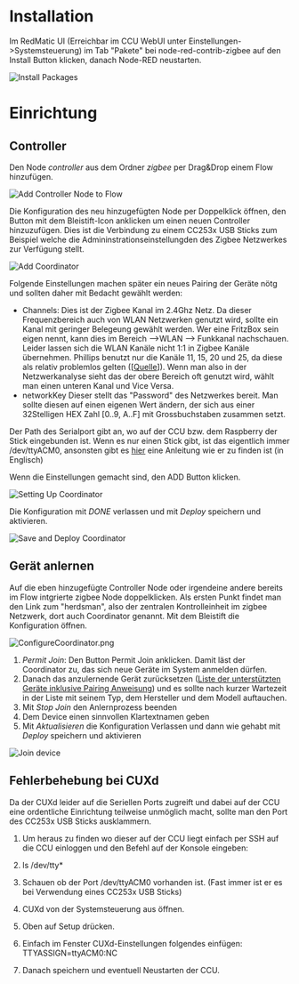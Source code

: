# Installation
Im RedMatic UI (Erreichbar im CCU WebUI unter Einstellungen->Systemsteuerung) im Tab "Pakete" bei node-red-contrib-zigbee auf den Install Button klicken, danach Node-RED neustarten.

![Install Packages](https://1drv.ms/u/s!AgQ4UenKg8zHkUojl-5iW3NmrZxH?e=UbNGQJ/InstallPackage.png)

# Einrichtung
## Controller
Den Node _controller_ aus dem Ordner _zigbee_ per Drag&Drop einem Flow hinzufügen.

![Add Controller Node to Flow](https://1drv.ms/u/s!AgQ4UenKg8zHkUojl-5iW3NmrZxH?e=UbNGQJ/AddControllerNode.png)

Die Konfiguration des neu hinzugefügten Node per Doppelklick öffnen, den Button mit dem Bleistift-Icon anklicken um einen neuen Controller hinzuzufügen. Dies ist die Verbindung zu einem CC253x USB Sticks zum Beispiel welche die Admininstrationseinstellungden des Zigbee Netzwerkes zur Verfügung stellt.

![Add Coordinator](https://1drv.ms/u/s!AgQ4UenKg8zHkUojl-5iW3NmrZxH?e=UbNGQJ/AddCoordinator.png)

Folgende Einstellungen machen später ein neues Pairing der Geräte nötg und sollten daher mit Bedacht gewählt werden:
* Channels:
Dies ist der Zigbee Kanal im 2.4Ghz Netz. Da dieser Frequenzbereich auch von WLAN Netzwerken genutzt wird, sollte ein Kanal mit geringer Belegeung gewählt werden. Wer eine FritzBox sein eigen nennt, kann dies im Bereich -->WLAN --> Funkkanal nachschauen. Leider lassen sich die WLAN Kanäle nicht 1:1 in Zigbee Kanäle übernehmen. Phillips benutzt nur die Kanäle 11, 15, 20 und 25, da diese als relativ problemlos gelten ([[Quelle](https://www.digitalzimmer.de/artikel/wissen/philips-hue-zigbee-kanalwechsel/)]). Wenn man also in der Netzwerkanalyse sieht das der obere Bereich oft genutzt wird, wählt man einen unteren Kanal und Vice Versa.
* networkKey
Dieser stellt das "Password" des Netzwerkes bereit. Man sollte diesen auf einen eigenen Wert ändern, der sich aus einer 32Stelligen HEX Zahl [0..9, A..F] mit Grossbuchstaben zusammen setzt.

Der Path des Serialport gibt an, wo auf der CCU bzw. dem Raspberry der Stick eingebunden ist. Wenn es nur einen Stick gibt, ist das eigentlich immer /dev/ttyACM0, ansonsten gibt es [hier](https://www.zigbee2mqtt.io/getting_started/running_zigbee2mqtt.html) eine Anleitung wie er zu finden ist (in Englisch)

Wenn die Einstellungen gemacht sind, den ADD Button klicken.

![Setting Up Coordinator](https://1drv.ms/u/s!AgQ4UenKg8zHkUojl-5iW3NmrZxH?e=UbNGQJSettingsCoordinator.png)

Die Konfiguration mit _DONE_ verlassen und mit _Deploy_ speichern und aktivieren.

![Save and Deploy Coordinator](https://1drv.ms/u/s!AgQ4UenKg8zHkUojl-5iW3NmrZxH?e=UbNGQJSaveAndDeployCoordinator.png)

## Gerät anlernen
Auf die eben hinzugefügte Controller Node oder irgendeine andere bereits im Flow intgrierte zigbee Node doppelklicken. Als ersten Punkt findet man den Link zum "herdsman", also der zentralen Kontrolleinheit im zigbee Netzwerk, dort auch Coordinator genannt. Mit dem Bleistift die Konfiguration öffnen.

![ConfigureCoordinator.png](https://1drv.ms/u/s!AgQ4UenKg8zHkUojl-5iW3NmrZxH?e=UbNGQJ/ConfigureCoordinator.png)

1. _Permit Join_:
Den Button Permit Join anklicken. Damit läst der Coordinator zu, das sich neue Geräte im System anmelden dürfen.
1. Danach das anzulernende Gerät zurücksetzen ([Liste der unterstützten Geräte inklusive Pairing Anweisung](https://www.zigbee2mqtt.io/information/supported_devices.html)) und es sollte nach kurzer Wartezeit in der Liste mit seinem Typ, dem Hersteller und dem Modell auftauchen.
1. Mit _Stop Join_ den Anlernprozess beenden
1. Dem Device einen sinnvollen Klartextnamen geben
1. Mit _Aktualisieren_ die Konfiguration Verlassen und dann wie gehabt mit _Deploy_ speichern und aktivieren

![Join device](https://1drv.ms/u/s!AgQ4UenKg8zHkUojl-5iW3NmrZxH?e=UbNGQJ/AddDevice.png)

## Fehlerbehebung bei CUXd

Da der CUXd leider auf die Seriellen Ports zugreift und dabei auf der CCU eine ordentliche Einrichtung teilweise unmöglich macht, sollte man den Port des CC253x USB Sticks ausklammern.

1. Um heraus zu finden wo dieser auf der CCU liegt einfach per SSH auf die CCU einloggen und den Befehl auf der Konsole eingeben:

2. ls /dev/tty*

3. Schauen ob der Port /dev/ttyACM0 vorhanden ist. (Fast immer ist er es bei Verwendung eines CC253x USB Sticks)

4. CUXd von der Systemsteuerung aus öffnen.

5. Oben auf Setup drücken.

6. Einfach im Fenster CUXd-Einstellungen folgendes einfügen:   TTYASSIGN=ttyACM0:NC

7. Danach speichern und eventuell Neustarten der CCU.


